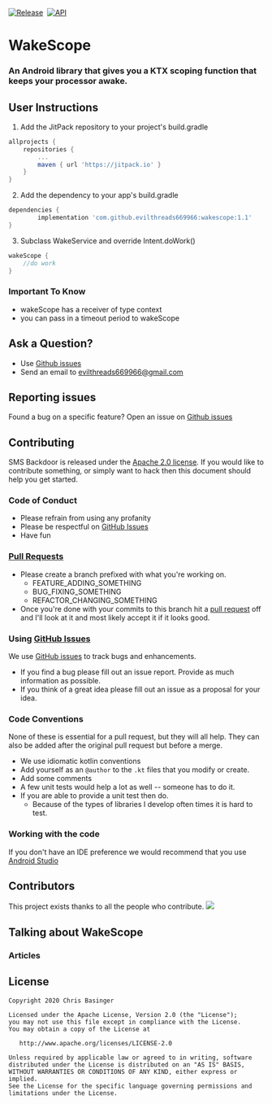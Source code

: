 [![Release](https://jitpack.io/v/evilthreads669966/wakescope.svg)](https://jitpack.io/#evilthreads669966/wakescope)&nbsp;&nbsp;[![API](https://img.shields.io/badge/API-14%2B-brightgreen.svg?style=plastic)](https://android-arsenal.com/api?level=14)
# WakeScope
### An Android library that gives you a KTX scoping function that keeps your processor awake.
## User Instructions
1. Add the JitPack repository to your project's build.gradle
```gradle
allprojects {
	repositories {
		...
		maven { url 'https://jitpack.io' }
	}
}
```
2. Add the dependency to your app's build.gradle
```gradle
dependencies {
        implementation 'com.github.evilthreads669966:wakescope:1.1'
}
```
3. Subclass WakeService and override Intent.doWork()
```kotlin
wakeScope {
    //do work
}
```
### Important To Know
- wakeScope has a receiver of type context
- you can pass in a timeout period to wakeScope
## Ask a Question?
- Use [Github issues](https://github.com/evilthreads669966/wakescope/issues)
- Send an email to evilthreads669966@gmail.com

## Reporting issues
Found a bug on a specific feature? Open an issue on [Github issues](https://github.com/evilthreads669966/wakescope/issues)

## Contributing

SMS Backdoor is released under the [Apache 2.0 license](https://github.com/evilthreads669966/wakescope/blob/master/LICENSE). If you would like to contribute
something, or simply want to hack then this document should help you get started.

### Code of Conduct
- Please refrain from using any profanity
- Please be respectful on [GitHub Issues](https://github.com/evilthreads669966/wakescope/issues)
- Have fun

### [Pull Requests](https://github.com/evilthreads669966/wakescope/pulls)
- Please create a branch prefixed with what you're working on.
    - FEATURE_ADDING_SOMETHING
    - BUG_FIXING_SOMETHING
    - REFACTOR_CHANGING_SOMETHING
- Once you're done with your commits to this branch hit a [pull request](https://github.com/evilthreads669966/wakescope/pulls) off and I'll look at it and most likely accept it if it looks good.

### Using [GitHub Issues](https://github.com/evilthreads669966/wakescope/issues)
We use [GitHub issues](https://github.com/evilthreads669966/wakescope/issues) to track bugs and enhancements.
- If you find a bug please fill out an issue report. Provide as much information as possible.
- If you think of a great idea please fill out an issue as a proposal for your idea.

### Code Conventions
None of these is essential for a pull request, but they will all help.  They can also be
added after the original pull request but before a merge.

- We use idiomatic kotlin conventions
- Add yourself as an `@author` to the `.kt` files that you modify or create.
- Add some comments
- A few unit tests would help a lot as well -- someone has to do it.
- If you are able to provide a unit test then do.
    - Because of the types of libraries I develop often times it is hard to test.


### Working with the code
If you don't have an IDE preference we would recommend that you use
[Android Studio](https://developer.android.com/studio/)
## Contributors
This project exists thanks to all the people who contribute.
<a href="https://github.com/evilthreads669966/wakescope/graphs/contributors"><img src="https://opencollective.com/wakescope/contributors.svg?width=890&button=false" /></a>
## Talking about WakeScope
### Articles
## License
```
Copyright 2020 Chris Basinger

Licensed under the Apache License, Version 2.0 (the "License");
you may not use this file except in compliance with the License.
You may obtain a copy of the License at

   http://www.apache.org/licenses/LICENSE-2.0

Unless required by applicable law or agreed to in writing, software
distributed under the License is distributed on an "AS IS" BASIS,
WITHOUT WARRANTIES OR CONDITIONS OF ANY KIND, either express or implied.
See the License for the specific language governing permissions and
limitations under the License.
```
